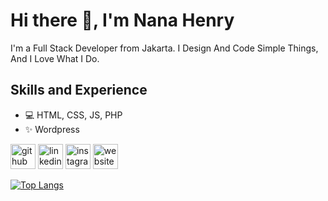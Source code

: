 # Hi there 👋, I'm Nana Henry
I'm a Full Stack Developer from Jakarta. I Design And Code Simple Things, And I Love What I Do.

## Skills and Experience
* 💻 HTML, CSS, JS, PHP
* ✨ Wordpress

[<img src='https://cdn.jsdelivr.net/npm/simple-icons@3.0.1/icons/github.svg' alt='github' height='40'>](https://github.com/henrytaolin)  [<img src='https://cdn.jsdelivr.net/npm/simple-icons@3.0.1/icons/linkedin.svg' alt='linkedin' height='40'>](https://www.linkedin.com/in/henrytaolin/)  [<img src='https://cdn.jsdelivr.net/npm/simple-icons@3.0.1/icons/instagram.svg' alt='instagram' height='40'>](https://www.instagram.com/henrytaolin/)  [<img src='https://cdn.jsdelivr.net/npm/simple-icons@3.0.1/icons/icloud.svg' alt='website' height='40'>](https://nana-henry.netlify.app/)  

[![Top Langs](https://github-readme-stats.vercel.app/api/top-langs/?username=henrytaolin)](https://github.com/anuraghazra/github-readme-stats)

